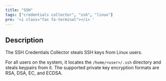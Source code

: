```yaml
---
title: "SSH"
tags: ["credentials collector", "ssh", "linux"]
pre: '<i class="fas fa-terminal"></i> '
---
```


## Description

The SSH Credentials Collector steals SSH keys from Linux users.

For all users on the system, it locates the `/home/<user>/.ssh`
directory and steals keypairs from it. The supported private key
encryption formats are RSA, DSA, EC, and ECDSA.

